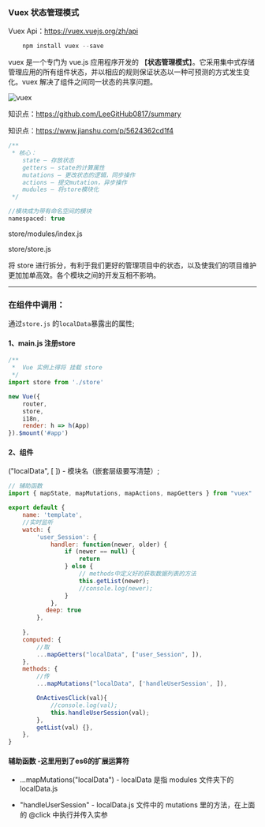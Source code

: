 ### Vuex 状态管理模式

Vuex Api：https://vuex.vuejs.org/zh/api

```js
    npm install vuex --save
```

vuex 是一个专门为 vue.js 应用程序开发的 【**状态管理模式**】。它采用集中式存储管理应用的所有组件状态，并以相应的规则保证状态以一种可预测的方式发生变化。vuex 解决了组件之间同一状态的共享问题。

![vuex](https://camo.githubusercontent.com/315aa37509cd7faf3da72eea210b704afa96294d/68747470733a2f2f6c65696a696e303431362e636f64696e672e6d652f696d616765732f30385f30342f69636f6e2d68645f303931352e6a7067) 


知识点：https://github.com/LeeGitHub0817/summary

知识点：https://www.jianshu.com/p/5624362cd1f4

```js
/**
 * 核心：
    state – 存放状态
    getters – state的计算属性
    mutations – 更改状态的逻辑，同步操作
    actions – 提交mutation，异步操作
    mudules – 将store模块化
 */

//模块成为带有命名空间的模块
namespaced: true
```
store/modules/index.js

store/store.js

将 store 进行拆分，有利于我们更好的管理项目中的状态，以及使我们的项目维护更加加单高效。各个模块之间的开发互相不影响。

---

### 在组件中调用：

通过`store.js` 的`localData`暴露出的属性;

#### 1、main.js 注册store

```js
/**
 *  Vue 实例上得将 挂载 store
 */
import store from './store'

new Vue({
    router,
    store,
    i18n,
    render: h => h(App)
}).$mount('#app')
```

#### 2、组件

("localData", [ ]) - 模块名（嵌套层级要写清楚）;

```js
// 辅助函数
import { mapState, mapMutations, mapActions, mapGetters } from "vuex"

export default {
    name: 'template',
    //实时监听
    watch: {
        'user_Session': {
            handler: function(newer, older) {
                if (newer == null) {
                    return
                } else {
                    // methods中定义好的获取数据列表的方法
                    this.getList(newer);
                    //console.log(newer);
                }
            },
    　　　　deep: true
        },
        
    },
    computed: {
        //取
        ...mapGetters("localData", ["user_Session", ]),
    },
    methods: {
        //传
        ...mapMutations("localData", ['handleUserSession', ]),

        OnActivesClick(val){
            //console.log(val);
            this.handleUserSession(val);
        },
        getList(val) {},
    },
}
```

#### 辅助函数 -这里用到了es6的扩展运算符

- ...mapMutations("localData") - localData 是指 modules 文件夹下的 localData.js

- "handleUserSession" - localData.js 文件中的 mutations 里的方法，在上面的 @click 中执行并传入实参